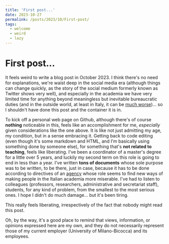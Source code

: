 ```yaml
---
title: 'First post...'
date: 2023-10-27
permalink: /posts/2023/10/First-post/
tags:
  - welcome
  - weird
  - lazy
---
```


# First post...

It feels weird to write a blog post in October 2023. I think there's no need for explanations, we're waist deep in the social media era (although things can change quickly, as the story of the social medium formerly known as Twitter shows very well), and especially in the academia we have very limited time for anything beyond meaningless but inevitable bureaucratic duties (and in the outside world, at least in Italy, it can be [much worse](https://www.goodreads.com/book/show/159083658-le-grandi-dimissioni))... so I shouldn't have done this post and the container it is in.

To kick off a personal web page on Github, although there's of course __nothing__ noticeable in this, feels like an accomplishment for me, *especially* given considerations like the one above. It is like not just admitting my age, my condition, but in a sense embracing it. Getting back to code editing (even though it's some markdown and HTML, and I'm basically using something done by someone else), for something that's __not related to teaching__, feels like liberating. I've been a coordinator of a master's degree for a little over 5 years, and luckily my second term on this role is going to end in less than a year. I've written __tons of documents__ whose sole purpose was to be written, to be there, just in case, because it has to be done according to directives of an [agency](https://www.anvur.it/) whose role seems to find new ways of making people in the Italian academia more miserable. I've had to listen to colleagues (professors, researchers, administrative and secretariat staff), students, for any kind of problem, from the smallest to the most serious ones. I hope I didn't do much damage... but it's been tiring.

This really feels liberating, irrespectively of the fact that nobody might read this post.

Oh, by the way, it's a good place to remind that views, information, or opinions expressed here are my own, and they do not necessarily represent those of my current employer (University of Milano-Bicocca) and its employees.
